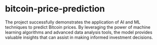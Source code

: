 # bitcoin-price-prediction
The project successfully demonstrates the application of AI and ML techniques to predict Bitcoin prices. By leveraging the power of machine learning algorithms and advanced data analysis tools, the model provides valuable insights that can assist in making informed investment decisions.
